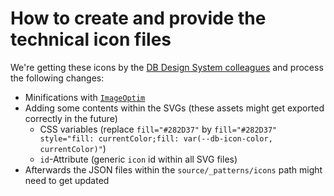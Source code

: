 # How to create and provide the technical icon files

We're getting these icons by the [DB Design System colleagues](https://dbsw.sharepoint.com/:f:/r/teams/CXM.Teams-DDSTeam/Shared%20Documents/DDS%20Team/01--Design-System/04--Foundations/07--Icons/04--Exchange-Icons/01--Functional?csf=1&web=1&e=ZEa9Qz) and process the following changes:

-   Minifications with [`ImageOptim`](https://imageoptim.com/mac)
-   Adding some contents within the SVGs (these assets might get exported correctly in the future)
    -   CSS variables (replace `fill="#282D37"` by `fill="#282D37" style="fill: currentColor;fill: var(--db-icon-color, currentColor)"`)
    -   `id`-Attribute (generic `icon` id within all SVG files)
-   Afterwards the JSON files within the `source/_patterns/icons` path might need to get updated
